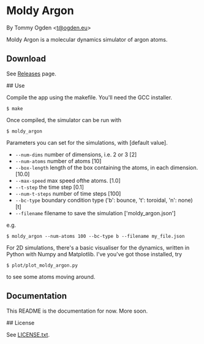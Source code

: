 # Moldy Argon

By Tommy Ogden <<t@ogden.eu>>

Moldy Argon is a molecular dynamics simulator of argon atoms.

## Download

See [Releases] page.

## Use

Compile the app using the makefile. You'll need the GCC installer.

`$ make`

Once compiled, the simulator can be run with

`$ moldy_argon`

Parameters you can set for the simulations, with [default value].

* `--num-dims` 
  number of dimensions, i.e. 2 or 3 [2]
* `--num-atoms`
  number of atoms [10]
* `--box-length`
  length of the box containing the atoms, in each dimension. [10.0]
* `--max-speed`
  max speed ofthe atoms. [1.0]
* `--t-step` 
  the time step [0.1]
* `--num-t-steps` 
  number of time steps [100]
* `--bc-type`
  boundary condition type ('b': bounce, 't': toroidal, 'n': none) [t]
* `--filename`
  filename to save the simulation ['moldy_argon.json']


e.g. 

```
$ moldy_argon --num-atoms 100 --bc-type b --filename my_file.json
```

For 2D simulations, there's a basic visualiser for the dynamics, written in
Python with Numpy and Matplotlib. I've you've got those installed, try

```
$ plot/plot_moldy_argon.py
```

to see some atoms moving around.

## Documentation

This README is the documentation for now. More soon.

## License

See [LICENSE.txt][license].

[license]: https://github.com/tommyogden/moldy-argon/blob/master/LICENSE.txt

[releases]: https://github.com/tommyogden/moldy-argon/releases